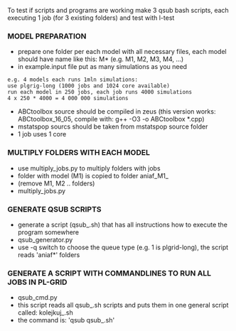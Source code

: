 
To test if scripts and programs are working make 3 qsub bash scripts, each executing 1 job (for 3 existing folders)
and test with l-test



### MODEL PREPARATION

* prepare one folder per each model with all necessary files,
each model should have name like this: M* (e.g. M1, M2, M3, M4, ...)
* in example.input file put as many simulations as you need
```
e.g. 4 models each runs 1mln simulations:
use plgrig-long (1000 jobs and 1024 core available)
run each model in 250 jobs, each job runs 4000 simulations
4 x 250 * 4000 = 4 000 000 simulations
```
* ABCtoolbox source should be compiled in zeus (this version works: ABCtoolbox_16_05, compile with: g++ -O3 -o ABCtoolbox *.cpp)
* mstatspop sourcs should be taken from mstatspop source folder
* 1 job uses 1 core



### MULTIPLY FOLDERS WITH EACH MODEL

* use multiply_jobs.py to multiply folders with jobs
* folder with model (M1) is copied to folder aniaf_M1_<int>
* (remove M1, M2 .. folders)
* multiply_jobs.py <int>



### GENERATE QSUB SCRIPTS

* generate a script (qsub_<model>.sh) that has all instructions how to execute the program somewhere
* qsub_generator.py
* use -q switch to choose the queue type (e.g. 1 is plgrid-long), the script reads 'aniaf*' folders


### GENERATE A SCRIPT WITH COMMANDLINES TO RUN ALL JOBS IN PL-GRID

* qsub_cmd.py
* this script reads all qsub_<model>.sh scripts and puts them in one general script called: kolejkuj_<folder>.sh
* the command is: 'qsub qsub_<model>.sh'




